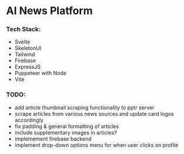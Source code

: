 # AI News Platform

### Tech Stack:
 * Svelte
 * SkeletonUI
 * Tailwind
 * Firebase
 * ExpressJS
 * Puppeteer with Node
 * Vite


### TODO:
 * add article thumbnail scraping functionality to pptr server
 * scrape articles from various news sources and update card logos accordingly
 * fix padding & general formatting of articles
 * include supplementary images in articles?
 * implemement firebase backend
 * implement drop-down options menu for when user clicks on profile